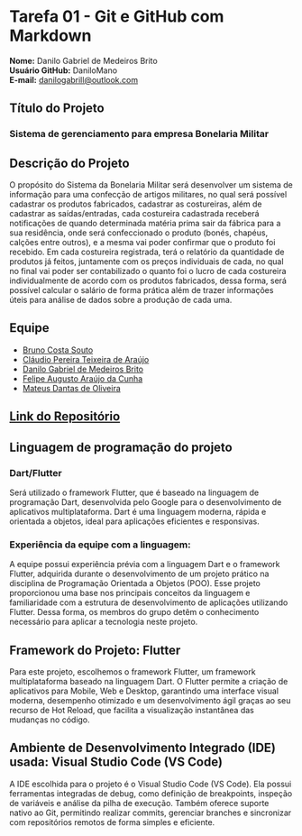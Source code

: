 # Tarefa 01 - Git e GitHub com Markdown

**Nome:** Danilo Gabriel de Medeiros Brito  
**Usuário GitHub:** DaniloMano  
**E-mail:** danilogabrill@outlook.com

## **Título do Projeto**
 ### Sistema de gerenciamento para empresa Bonelaria Militar

 ## **Descrição do Projeto**
 O propósito do Sistema da Bonelaria Militar será desenvolver um sistema de informação para uma confecção de artigos militares, no qual será possível cadastrar os produtos fabricados, cadastrar as costureiras, além de cadastrar as saídas/entradas, cada costureira cadastrada receberá notificações de quando determinada matéria prima sair da fábrica para a sua residência, onde será confeccionado o produto (bonés, chapéus, calções entre outros), e a mesma vai poder confirmar que o produto foi recebido. Em cada costureira registrada, terá o relatório da quantidade de produtos já feitos, juntamente com os preços individuais de cada, no qual no final vai poder ser contabilizado o quanto foi o lucro de cada costureira individualmente de acordo com os produtos fabricados, dessa forma, será possível calcular o salário de forma prática além de trazer informações úteis para análise de dados sobre a produção de cada uma.

 ## **Equipe**
- [Bruno Costa Souto](https://github.com/SoutoCB)  
- [Cláudio Pereira Teixeira de Araújo](https://github.com/Claudio-Arauj)  
- [Danilo Gabriel de Medeiros Brito](https://github.com/DaniloMano)  
- [Felipe Augusto Araújo da Cunha](https://github.com/fel-ps)  
- [Mateus Dantas de Oliveira](https://github.com/mtzdantas)  

## [**Link do Repositório**](https://github.com/mtzdantas/sistema-bonelaria)

## **Linguagem de programação do projeto**
 
### **Dart/Flutter**
 
Será utilizado o framework Flutter, que é baseado na linguagem de programação Dart, desenvolvida pelo Google para o desenvolvimento de aplicativos multiplataforma. Dart é uma linguagem moderna, rápida e orientada a objetos, ideal para aplicações eficientes e responsivas.
 
### **Experiência da equipe com a linguagem:**
A equipe possui experiência prévia com a linguagem Dart e o framework Flutter, adquirida durante o desenvolvimento de um projeto prático na disciplina de Programação Orientada a Objetos (POO). Esse projeto proporcionou uma base nos principais conceitos da linguagem e familiaridade com a estrutura de desenvolvimento de aplicações utilizando Flutter. Dessa forma, os membros do grupo detêm o conhecimento necessário para aplicar a tecnologia neste projeto.

## Framework do Projeto: Flutter

Para este projeto, escolhemos o framework Flutter, um framework multiplataforma baseado na linguagem Dart. O Flutter permite a criação de aplicativos para Mobile, Web e Desktop, garantindo uma interface visual moderna, desempenho otimizado e um desenvolvimento ágil graças ao seu recurso de Hot Reload, que facilita a visualização instantânea das mudanças no código.

## Ambiente de Desenvolvimento Integrado (IDE) usada: Visual Studio Code (VS Code)
 
A IDE escolhida para o projeto é o Visual Studio Code (VS Code). Ela possui ferramentas integradas de debug, como definição de breakpoints, inspeção de variáveis e análise da pilha de execução. Também oferece suporte nativo ao Git, permitindo realizar commits, gerenciar branches e sincronizar com repositórios remotos de forma simples e eficiente.
